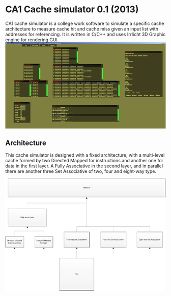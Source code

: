 # CA1 Cache simulator 0.1 (2013)
CA1 cache simulator is a college work software to simulate a specific cache architecture to measure cache hit and cache miss given an input list with addresses for referencing. It is written in C/C++ and uses Irrlicht 3D Graphic engine for rendering GUI.
![alt tag](https://github.com/AramisHM/CA1-Cache-Simulator/blob/master/docs/dev-photos/simulador-final.PNG)

## Architecture
This cache simulator is designed with a fixed architecture, with a multi-level cache formed by two Directed Mapped for instructions and another one for data in the first layer. A Fully Associative in the second layer, and in parallel there are another three Set Associative of two, four and eight-way type.

![alt tag](https://github.com/AramisHM/CA1-Cache-Simulator/blob/master/docs/dev-photos/archtecture.png)
